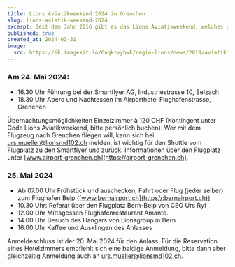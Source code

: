 ```yaml
---
title: Lions Aviatikweekend 2024 in Grenchen
slug: lions-aviatik-weekend-2024
excerpt: Seit dem Jahr 2016 gibt es das Lions Aviatikweekend, welches unter Regio-Lions ums Dreiländereck Deutschland, Frankreich und der Schweiz jährlich organisiert wird. Nachdem wir im 2023 den Euroairport in Mulhouse besuchten, dürfen wir uns auch dieses Jahr wieder auf ein interessantes Programm freuen.
published: true
created_at: 2024-03-31
image:
  src: https://ik.imagekit.io/6uqkzvybwk/regio-lions/news/2019/aviatik19_1.jpeg?updatedAt=1707156406322
---
```


### Am 24. Mai 2024:

- 16.30 Uhr Führung bei der Smartflyer AG, Industriestrasse 10, Selzach
- 18.30 Uhr Apéro und Nachtessen im Airporthotel Flughafenstrasse, Grenchen

Übernachtungsmöglichkeiten Einzelzimmer à 120 CHF (Kontingent unter Code Lions Aviatikweekend, bitte persönlich buchen). Wer mit dem Flugzeug nach Grenchen fliegen will, kann sich bei [urs.mueller@lionsmd102.ch](mailto:urs.mueller@lionsmd102.ch) melden, ist wichtig für den Shuttle vom Flugplatz zu den Smartflyer und zurück. Informationen über den Flugplatz unter [www.airport-grenchen.ch](https://airport-grenchen.ch).

### 25. Mai 2024

- Ab 07.00 Uhr Frühstück und auschecken, Fahrt oder Flug (jeder selber) zum Flughafen Belp ([www.bernairport.ch](https//:bernairport.ch))
- 10.30 Uhr: Referat über den Flugplatz Bern-Belp von CEO Urs Ryf
- 12.00 Uhr Mittagessen Flughafenrestaurant Amante.
- 14.00 Uhr Besuch des Hangars von Lionsgroup in Bern
- 16.00 Uhr Kaffee und Ausklingen des Anlasses

Anmeldeschluss ist der 20. Mai 2024 für den Anlass. Für die Reservation eines Hotelzimmers empfiehlt sich eine baldige Anmeldung, bitte dann aber gleichzeitig Anmeldung auch an [urs.mueller@lionsmd102.ch](mailto:urs.mueller@lionsmd102.ch).
